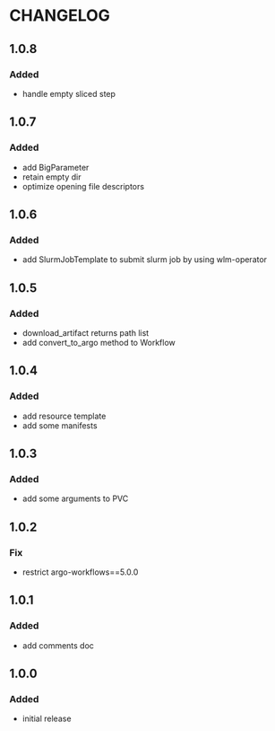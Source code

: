 # CHANGELOG

## 1.0.8

### Added

- handle empty sliced step

## 1.0.7

### Added

- add BigParameter
- retain empty dir
- optimize opening file descriptors

## 1.0.6

### Added

- add SlurmJobTemplate to submit slurm job by using wlm-operator

## 1.0.5

### Added

- download_artifact returns path list
- add convert_to_argo method to Workflow

## 1.0.4

### Added

- add resource template
- add some manifests

## 1.0.3

### Added

- add some arguments to PVC

## 1.0.2

### Fix

- restrict argo-workflows==5.0.0

## 1.0.1

### Added

- add comments doc

## 1.0.0

### Added

- initial release
